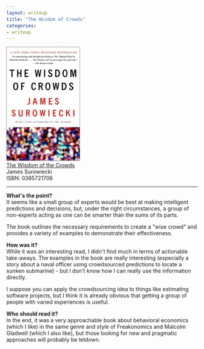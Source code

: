 ```yaml
---
layout: writeup
title: "The Wisdom of Crowds"
categories:
- writeup
---
```


![](/static/wisdom-of-crowds.jpg)  
[The Wisdom of the Crowds][link]   
James Surowiecki    
ISBN: 0385721706

---

**What's the point?**  
It seems like a small group of experts would be best at making intelligent 
predictions and decisions, but, under the right circumstances, a group of 
non-experts acting as one can be smarter than the sums of its parts. 

The book outlines the necessary requirements to create a "wise crowd" and provides a 
variety of examples to demonstrate their effectiveness.

**How was it?**  
While it was an interesting read, I didn't find much in terms of actionable 
take-aways. The examples in the book are really interesting (especially a story 
about a naval officer using crowdsourced predictions to locate a sunken submarine) - 
but I don't know how I can really use the information directly. 

I suppose you can apply the crowdsourcing idea to things like estimating software 
projects, but I think it is already obvious that getting a group of people with 
varied experiences is useful.

**Who should read it?**  
In the end, it was a very approachable book about behavioral economics (which I like)
in the same genre and style of Freakonomics and Malcolm Gladwell (which I also 
like), but those looking for new and pragmatic approaches will probably be letdown.

[link]: http://www.amazon.com/exec/obidos/ASIN/0385721706/ref=nosim&tag=bookreview0a1-20